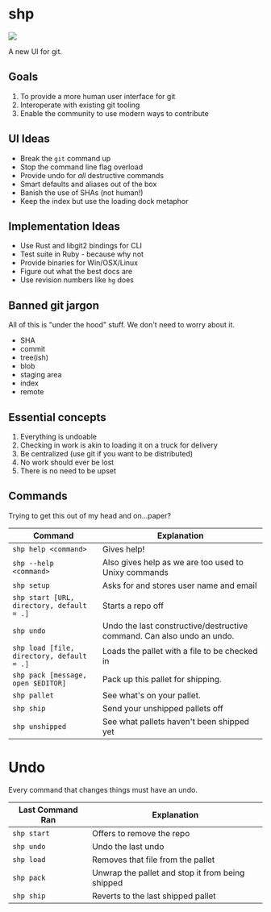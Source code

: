 # shp

![](http://pirates.missiledine.com/images/ships/shipsection.jpg)

A new UI for git. 

## Goals

1. To provide a more human user interface for git
2. Interoperate with existing git tooling
3. Enable the community to use modern ways to contribute

## UI Ideas

* Break the `git` command up
* Stop the command line flag overload
* Provide undo for *all* destructive commands
* Smart defaults and aliases out of the box
* Banish the use of SHAs (not human!)
* Keep the index but use the loading dock metaphor

## Implementation Ideas

* Use Rust and libgit2 bindings for CLI
* Test suite in Ruby - because why not
* Provide binaries for Win/OSX/Linux
* Figure out what the best docs are
* Use revision numbers like `hg` does

## Banned git jargon

All of this is "under the hood" stuff. We don't need to worry about it.

* SHA
* commit
* tree(ish)
* blob
* staging area
* index
* remote

## Essential concepts

1. Everything is undoable
2. Checking in work is akin to loading it on a truck for delivery
3. Be centralized (use git if you want to be distributed)
4. No work should ever be lost
5. There is no need to be upset

## Commands

Trying to get this out of my head and on...paper?

| Command | Explanation |
| ------- | ----------- |
| `shp help <command>` | Gives help! |
| `shp --help <command>` | Also gives help as we are too used to Unixy commands |
| `shp setup` | Asks for and stores user name and email |
| `shp start [URL, directory, default = .]` | Starts a repo off |
| `shp undo` | Undo the last constructive/destructive command. Can also undo an undo. |
| `shp load [file, directory, default = .]` | Loads the pallet with a file to be checked in |
| `shp pack [message, open $EDITOR]` | Pack up this pallet for shipping. |
| `shp pallet` | See what's on your pallet. |
| `shp ship` | Send your unshipped pallets off |
| `shp unshipped` | See what pallets haven't been shipped yet |

# Undo

Every command that changes things must have an undo.

| Last Command Ran | Explanation |
| ---------------- | ----------- |
| `shp start` | Offers to remove the repo |
| `shp undo` | Undo the last undo |
| `shp load` | Removes that file from the pallet |
| `shp pack` | Unwrap the pallet and stop it from being shipped |
| `shp ship` | Reverts to the last shipped pallet |